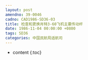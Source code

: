 ```yaml
---
layout: post
amendno: 39-0046
cadno: CAD1986-SD36-03
title: 检查和更换肖特3-60飞机主要传动杆
date: 1986-11-04 00:00:00 +0800
tags: SD36
categories: 中国民航局适航司
---
```


* content
{:toc}


